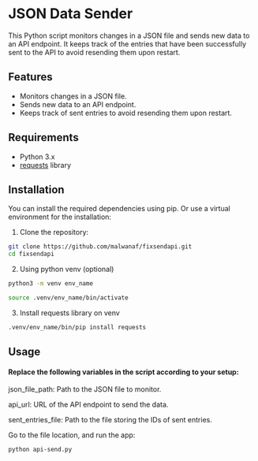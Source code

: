 # JSON Data Sender

This Python script monitors changes in a JSON file and sends new data to an API endpoint. It keeps track of the entries that have been successfully sent to the API to avoid resending them upon restart.

## Features

- Monitors changes in a JSON file.
- Sends new data to an API endpoint.
- Keeps track of sent entries to avoid resending them upon restart.

## Requirements

- Python 3.x
- [requests](https://pypi.org/project/requests/) library

## Installation

You can install the required dependencies using pip. Or use a virtual environment for the installation:

1. Clone the repository:

```bash
git clone https://github.com/malwanaf/fixsendapi.git
cd fixsendapi
```


2. Using python venv (optional)

```bash
python3 -m venv env_name

source .venv/env_name/bin/activate
```

3. Install requests library on venv

```bash
.venv/env_name/bin/pip install requests
```

## Usage

#### Replace the following variables in the script according to your setup:

json_file_path: Path to the JSON file to monitor.

api_url: URL of the API endpoint to send the data.

sent_entries_file: Path to the file storing the IDs of sent entries.


Go to the file location, and run the app:

```bash
python api-send.py
```